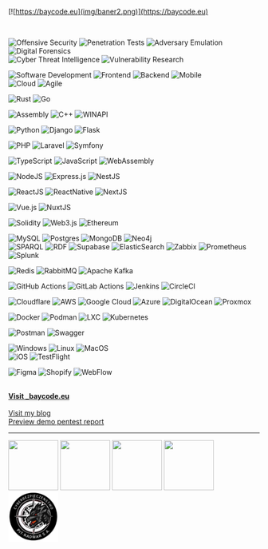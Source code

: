 [![https://baycode.eu](img/baner2.png)](https://baycode.eu)


<br>

![Offensive Security](https://img.shields.io/badge/Offensive%20Security-e74c3c?style=for-the-badge)  ![Penetration Tests](https://img.shields.io/badge/Penetration%20Tests-f39c12?style=for-the-badge)  ![Adversary Emulation](https://img.shields.io/badge/Adversary%20Emulation-9b59b6?style=for-the-badge)  ![Digital Forensics](https://img.shields.io/badge/Digital%20Forensics-16a085?style=for-the-badge)  
![Cyber Threat Intelligence](https://img.shields.io/badge/Cyber%20Threat%20Intelligence-27ae60?style=for-the-badge)  ![Vulnerability Research](https://img.shields.io/badge/Vulnerability%20Research-e91e63?style=for-the-badge)

![Software Development](https://img.shields.io/badge/Software%20Development-1abc9c?style=for-the-badge)    ![Frontend](https://img.shields.io/badge/Frontend-2980b9?style=for-the-badge)  ![Backend](https://img.shields.io/badge/Backend-34495e?style=for-the-badge)  ![Mobile](https://img.shields.io/badge/Mobile-2ecc71?style=for-the-badge)  
![Cloud](https://img.shields.io/badge/Cloud-3498db?style=for-the-badge)  ![Agile](https://img.shields.io/badge/Agile-f1c40f?style=for-the-badge)

![Rust](https://img.shields.io/badge/rust-F16822?style=for-the-badge&logo=rust&logoColor=white)  ![Go](https://img.shields.io/badge/go-%2300ADD8.svg?style=for-the-badge&logo=go&logoColor=white)  

![Assembly](https://img.shields.io/badge/010101-assembly-%23777BB4.svg?style=for-the-badge&logo=asm&logoColor=white) ![C++](https://img.shields.io/badge/C++-%23777BB4.svg?style=for-the-badge&logo=c&logoColor=white)  ![WINAPI](https://img.shields.io/badge/WinAPI-%23777BB4.svg?style=for-the-badge&logo=windows&logoColor=white)  


![Python](https://img.shields.io/badge/python-007ACC?style=for-the-badge&logo=python&logoColor=white)  ![Django](https://img.shields.io/badge/django-007ACC?style=for-the-badge&logo=django&logoColor=white)  ![Flask](https://img.shields.io/badge/flask-007ACC?style=for-the-badge&logo=flask&logoColor=white)  

![PHP](https://img.shields.io/badge/php-%23777BB4.svg?style=for-the-badge&logo=php&logoColor=white)  ![Laravel](https://img.shields.io/badge/laravel-%23777BB4.svg?style=for-the-badge&logo=laravel&logoColor=white)  ![Symfony](https://img.shields.io/badge/symfony-%23777BB4.svg?style=for-the-badge&logo=symfony&logoColor=white)  

![TypeScript](https://img.shields.io/badge/typescript-%23007ACC.svg?style=for-the-badge&logo=typescript&logoColor=white) ![JavaScript](https://img.shields.io/badge/javascript-%23323330.svg?style=for-the-badge&logo=javascript&logoColor=%23F7DF1E) ![WebAssembly](https://img.shields.io/badge/webassembly-%23323330.svg?style=for-the-badge&logo=webassembly&logoColor=%23F7DF1E)  

![NodeJS](https://img.shields.io/badge/node.js-6DA55F?style=for-the-badge&logo=node.js&logoColor=white)   ![Express.js](https://img.shields.io/badge/express.js-%23404d59.svg?style=for-the-badge&logo=express&logoColor=%2361DAFB)  ![NestJS](https://img.shields.io/badge/nestjs-%23E0234E.svg?style=for-the-badge&logo=nestjs&logoColor=white)   

![ReactJS](https://img.shields.io/badge/reactjs-%23B7178C.svg?style=for-the-badge&logo=react&logoColor=white) ![ReactNative](https://img.shields.io/badge/reactnative-%23B7178C.svg?style=for-the-badge&logo=react&logoColor=white)   ![NextJS](https://img.shields.io/badge/next.js-%23E0234E.svg?style=for-the-badge&logo=nextjs&logoColor=white) 

![Vue.js](https://img.shields.io/badge/vue.js-%234ea94b.svg?style=for-the-badge&logo=vue.js&logoColor=white) 
![NuxtJS](https://img.shields.io/badge/nuxt.js-%234ea94b.svg?style=for-the-badge&logo=nuxtjs&logoColor=white)   


![Solidity](https://img.shields.io/badge/Solidity-%23363636.svg?style=for-the-badge&logo=solidity&logoColor=white)   ![Web3.js](https://img.shields.io/badge/web3.js-F16822?style=for-the-badge&logo=web3.js&logoColor=white)   ![Ethereum](https://img.shields.io/badge/Ethereum-3C3C3D?style=for-the-badge&logo=Ethereum&logoColor=white)  
  
![MySQL](https://img.shields.io/badge/mysql-%2300f.svg?style=for-the-badge&logo=mysql&logoColor=white)   ![Postgres](https://img.shields.io/badge/postgres-%23316192.svg?style=for-the-badge&logo=postgresql&logoColor=white) 
![MongoDB](https://img.shields.io/badge/MongoDB-%234ea94b.svg?style=for-the-badge&logo=mongodb&logoColor=white)  ![Neo4j](https://img.shields.io/badge/Neo4j-%234ea94b.svg?style=for-the-badge&logo=Neo4j&logoColor=white)  
![SPARQL](https://img.shields.io/badge/SPARQL-%234ea94b.svg?style=for-the-badge&logo=SPARQL&logoColor=white)  ![RDF](https://img.shields.io/badge/RDF-%234ea94b.svg?style=for-the-badge&logo=RDF&logoColor=white) ![Supabase](https://img.shields.io/badge/Supabase-3ECF8E?style=for-the-badge&logo=supabase&logoColor=white)   ![ElasticSearch](https://img.shields.io/badge/-ElasticSearch-005571?style=for-the-badge&logo=elasticsearch) 
![Zabbix](https://img.shields.io/badge/Zabbix-E6522C?style=for-the-badge&logo=Zabbis&logoColor=white)
![Prometheus](https://img.shields.io/badge/Prometheus-E6522C?style=for-the-badge&logo=Prometheus&logoColor=white) 
![Splunk](https://img.shields.io/badge/Splunk-E6522C?style=for-the-badge&logo=Splunk&logoColor=white)

![Redis](https://img.shields.io/badge/redis-%23DD0031.svg?style=for-the-badge&logo=redis&logoColor=white)    ![RabbitMQ](https://img.shields.io/badge/Rabbitmq-FF6600?style=for-the-badge&logo=redis&logoColor=white)  ![Apache Kafka](https://img.shields.io/badge/Apache%20Kafka-000?style=for-the-badge&logo=apachekafka)  

![GitHub Actions](https://img.shields.io/badge/github%20actions-%232671E5.svg?style=for-the-badge&logo=githubactions&logoColor=white) ![GitLab Actions](https://img.shields.io/badge/gitlab%20ci/cd-%232671E5.svg?style=for-the-badge&logo=gitlabCICD&logoColor=white) ![Jenkins](https://img.shields.io/badge/jenkins-%232671E5.svg?style=for-the-badge&logo=jenkins&logoColor=white) ![CircleCI](https://img.shields.io/badge/circle%20ci-%23161616.svg?style=for-the-badge&logo=circleci&logoColor=white)  

![Cloudflare](https://img.shields.io/badge/Cloudflare-F38020?style=for-the-badge&logo=Cloudflare&logoColor=white)   ![AWS](https://img.shields.io/badge/AWS-%23FF9900.svg?style=for-the-badge&logo=amazon-aws&logoColor=white)  ![Google Cloud](https://img.shields.io/badge/GoogleCloud-%234285F4.svg?style=for-the-badge&logo=google-cloud&logoColor=white)  ![Azure](https://img.shields.io/badge/Azure-007FFF.svg?style=for-the-badge&logo=azure&logoColor=white)  ![DigitalOcean](https://img.shields.io/badge/DigitalOcean-%230167ff.svg?style=for-the-badge&logo=digitalOcean&logoColor=white) ![Proxmox](https://img.shields.io/badge/Proxmox-%230167ff.svg?style=for-the-badge&logo=Proxmox&logoColor=white) 

![Docker](https://img.shields.io/badge/docker-%230db7ed.svg?style=for-the-badge&logo=docker&logoColor=white)    ![Podman](https://img.shields.io/badge/podman-%230db7ed.svg?style=for-the-badge&logo=podman&logoColor=white)    ![LXC](https://img.shields.io/badge/lxc-%230db7ed.svg?style=for-the-badge&logo=lxc&logoColor=white)   ![Kubernetes](https://img.shields.io/badge/kubernetes-%23326ce5.svg?style=for-the-badge&logo=kubernetes&logoColor=white)  

![Postman](https://img.shields.io/badge/Postman-FF6C37?style=for-the-badge&logo=postman&logoColor=white)   ![Swagger](https://img.shields.io/badge/-Swagger-%23Clojure?style=for-the-badge&logo=swagger&logoColor=white)   

![Windows](https://img.shields.io/badge/Windows-%23326ce5.svg?style=for-the-badge&logo=windows&logoColor=white)  ![Linux](https://img.shields.io/badge/Linux-%23326ce5.svg?style=for-the-badge&logo=linux&logoColor=white)  ![MacOS](https://img.shields.io/badge/MacOS-%23326ce5.svg?style=for-the-badge&logo=macos&logoColor=white)  
![iOS](https://img.shields.io/badge/iOS-%23326ce5.svg?style=for-the-badge&logo=ios&logoColor=white)  ![TestFlight](https://img.shields.io/badge/TestFlight-%23326ce5.svg?style=for-the-badge&logo=ios&logoColor=white)  

![Figma](https://img.shields.io/badge/Figma-%23326ce5.svg?style=for-the-badge&logo=figma&logoColor=white)  ![Shopify](https://img.shields.io/badge/Shopify-%23326ce5.svg?style=for-the-badge&logo=shopify&logoColor=white)  ![WebFlow](https://img.shields.io/badge/WebFlow-%23326ce5.svg?style=for-the-badge&logo=webflow&logoColor=white)  

<br>

<div><b><a href="https://baycode.eu">Visit _baycode.eu</a></b></div>

<br>
<div><a href="https://news.baycode.eu">Visit my blog</a></div>
<div><a href="https://baycode.eu/pentest">Preview demo pentest report</a></div>
<hr>
<span>
 <a href="https://academy.tcm-sec.com"><img width="100" height="100" src="https://baycode.eu/pnpt.png" /></a>
 <a href="https://www.comptia.org"><img width="100" height="100" src="https://baycode.eu/cysa.png" /></a>
 <a href="https://www.comptia.org"><img width="100" height="100" src="https://baycode.eu/securityplus.png" /></a>
 <a href="https://www.microsoft.com"><img width="100" height="100" src="https://images.credly.com/size/680x680/images/be8fcaeb-c769-4858-b567-ffaaa73ce8cf/image.png" /></a>
 <a href="https://pitradwar.com"><img width="100" height="100" src="img/cyberbezpieka.png" /></a>
</span>
